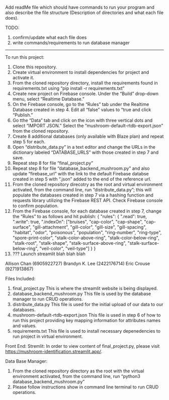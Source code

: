 Add readMe file which should have commands to run your program and also describe the file structure (Description of directories and what each file does).

TODO: 
1. confirm/update what each file does
2. write commands/requirements to run database manager

-----------------------------------------------------------------------------
To run this project:
1. Clone this repository.
2. Create virtual environment to install dependencies for project and activate it.
3. From the cloned repository directory, install the requirements found in requirements.txt using “pip install -r requirements.txt”
4. Create new project on Firebase console. Under the “Build” drop-down menu, select “Realtime Database.”
5. On the Firebase console, go to the “Rules” tab under the Realtime Database created in step 4. Edit all “false” values to “true and click “Publish.” 
6. Go tthe “Data” tab and click on the icon with three vertical dots and select “IMPORT JSON.”  Select the “mushroom-default-rtdb-export.json” from the cloned repository.
7. Create 8 additional databases (only available with Blaze plan) and repeat step 5 for each.
8. Open “distribute_data.py” in a text editor and change the URLs in the dictionary labeled “DATABASE_URLS” with those created in step 7 and save.
9. Repeat step 8 for file “final_project.py”
10. Repeat step 8 for file “database_backend_mushroom.py” and also update “firebase_url” with the link to the default Firebase databse created in step 5 with “.json” added to the end of the reference url.
11. From the cloned repository direcotry as the root and virtual environment activated, from the command line, run “distribute_data.py”; this will populate the databases created in step 7 via a hashing function and requests library utilizing the Firebase REST API. Check Firebase console to confirm population.
12. From the Firebase console, for each database created in step 7, change the “Rules” to as follows and hit publish:
{
  "rules": {
    ".read": true,
    ".write": true,
    ".indexOn": ["bruises", "cap-color", "cap-shape", "cap-surface", "gill-attachment", "gill-color", "gill-size", "gill-spacing", "habitat", "odor", "poisonous", "population", "ring-number", "ring-type", "spore-print-color", "stalk-color-above-ring", "stalk-color-below-ring", "stalk-root", "stalk-shape", "stalk-surface-above-ring", "stalk-surface-below-ring", "veil-color", "veil-type"]
  }
}
13. ??? Launch streamlit blah blah blah



Allison Chan (6905922727)
Brandyn K. Lee (2422176714)
Eric Crouse (9271913867)

Files Included:
1. final_project.py
  This is where the streamlit website is being displayed. 
2. database_backend_mushroom.py
  This file is used by the database manager to run CRUD operations.
3. distribute_data.py
  This file is used for the initial upload of our data to our databases. 
4. mushroom-default-rtdb-export.json
  This file is used in step 6 of how to run this project providing key mapping information for attributes names and values.
5. requirements.txt
  This file is used to install necessary depenedencies to run project in virtual environment.

Front End:
Stremlit: In order to view content of final_project.py, please visit https://mushroom-identification.streamlit.app/.

Data Base Manager:
1. From the cloned repository directory as the root with the virtual environment actiivated, from the command line, run “python3 database_backend_mushroom.py”
2. Please follow instructions show in command line terminal to run CRUD operations.


